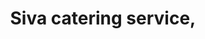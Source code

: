 ---
title: "Siva catering service,"
url: /thiruvananthapuram/siva-catering-service/
shop: clothes
---